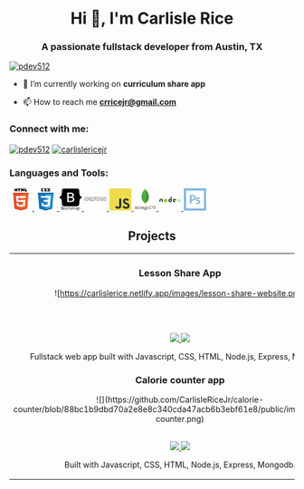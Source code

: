 <h1 align="center">Hi 👋, I'm Carlisle Rice</h1>
<h3 align="center">A passionate fullstack developer from Austin, TX</h3>

<p align="left"> <a href="https://twitter.com/pdev512" target="blank"><img src="https://img.shields.io/twitter/follow/pdev512?logo=twitter&style=for-the-badge" alt="pdev512" /></a> </p>

- 🔭 I’m currently working on **curriculum share app**

- 📫 How to reach me **crricejr@gmail.com**

<h3 align="left">Connect with me:</h3>
<p align="left">
<a href="https://twitter.com/pdev512" target="blank"><img align="center" src="https://raw.githubusercontent.com/rahuldkjain/github-profile-readme-generator/master/src/images/icons/Social/twitter.svg" alt="pdev512" height="30" width="40" /></a>
<a href="https://linkedin.com/in/carlislericejr" target="blank"><img align="center" src="https://raw.githubusercontent.com/rahuldkjain/github-profile-readme-generator/master/src/images/icons/Social/linked-in-alt.svg" alt="carlislericejr" height="30" width="40" /></a>
</p>

<h3 align="left">Languages and Tools:</h3>
<p align="left"> <a href="https://www.w3schools.com/css/" target="_blank" rel="noreferrer"> 
  <a href="https://www.w3.org/html/" target="_blank" rel="noreferrer"> 
    <img src="https://raw.githubusercontent.com/devicons/devicon/master/icons/html5/html5-original-wordmark.svg" alt="html5" width="40" height="40"/> 
  <img src="https://raw.githubusercontent.com/devicons/devicon/master/icons/css3/css3-original-wordmark.svg" alt="css3" width="40" height="40"/> 
  <a href="https://getbootstrap.com" target="_blank" rel="noreferrer"> <img src="https://raw.githubusercontent.com/devicons/devicon/master/icons/bootstrap/bootstrap-plain-wordmark.svg" alt="bootstrap" width="40" height="40"/> </a> <a href="https://expressjs.com" target="_blank" rel="noreferrer"> <img src="https://raw.githubusercontent.com/devicons/devicon/master/icons/express/express-original-wordmark.svg" alt="express" width="40" height="40"/> </a> <a href="https://developer.mozilla.org/en-US/docs/Web/JavaScript" target="_blank" rel="noreferrer"> <img src="https://raw.githubusercontent.com/devicons/devicon/master/icons/javascript/javascript-original.svg" alt="javascript" width="40" height="40"/> </a> <a href="https://www.mongodb.com/" target="_blank" rel="noreferrer"> <img src="https://raw.githubusercontent.com/devicons/devicon/master/icons/mongodb/mongodb-original-wordmark.svg" alt="mongodb" width="40" height="40"/> </a> <a href="https://nodejs.org" target="_blank" rel="noreferrer"> <img src="https://raw.githubusercontent.com/devicons/devicon/master/icons/nodejs/nodejs-original-wordmark.svg" alt="nodejs" width="40" height="40"/> </a> <a href="https://www.photoshop.com/en" target="_blank" rel="noreferrer"> <img src="https://raw.githubusercontent.com/devicons/devicon/master/icons/photoshop/photoshop-line.svg" alt="photoshop" width="40" height="40"/> </a> </p>
  
  <h2 align="center">Projects </h2>
<div align="center">
<table>
<tr>
<td width="50%">
<h3 align="center" color="white">Lesson Share App</h3>
<div align="center" >  
<a href='https://lesson-share.cyclic.app/'> 
</a>
  
![https://carlislerice.netlify.app/images/lesson-share-website.png]
  
<br>
<br>
<p>
  <a href="https://github.com/CarlisleRiceJr/lesson-share-mvp" target="_blank">
  
<img src="https://img.shields.io/badge/Code-black?style=for-the-badge&logo=github"/>
    
<a href="https://lesson-share.cyclic.app/" target="_blank">
<img src="https://img.shields.io/badge/-website-green?style=for-the-badge&color=cb7e67"/>
</a>
</p>
  
  
<p>Fullstack web app built with Javascript, CSS, HTML, Node.js, Express, Mongodb.</p>
</div>
  
  <h3 align="center" color="white">Calorie counter app</h3>
<div align="center" >  
<a href='https://github.com/CarlisleRiceJr/calorie-counter'> 
</a>
 ![](https://github.com/CarlisleRiceJr/calorie-counter/blob/88bc1b9dbd70a2e8e8c340cda47acb6b3ebf61e8/public/images/calorie-counter.png)
  
<br>
<br>
<p>
  <a href="https://github.com/CarlisleRiceJr/calorie-counter" target="_blank">
  
<img src="https://img.shields.io/badge/Code-black?style=for-the-badge&logo=github"/>
    
<a href="https://github.com/CarlisleRiceJr/calorie-counter" target="_blank">
<img src="https://img.shields.io/badge/-website-green?style=for-the-badge&color=cb7e67"/>
</a>
</p>
<p>Built with Javascript, CSS, HTML, Node.js, Express, Mongodb.</p>
</div>
    </td>
  <td width="50%">
<h3 align="center" color="white">Still Second of the Cosmos</h2>
<div align="center" >  
<a href='https://astillsecondofthecosmos.netlify.app/'>
</a>
   
<br>
<br>
<p>
<a href="https://astillsecondofthecosmos.netlify.app/" target="_blank">
<img src="https://img.shields.io/badge/Code-black?style=for-the-badge&logo=github"/>
</a>  
<a href="https://astillsecondofthecosmos.netlify.app/" target="_blank">
<img src="https://img.shields.io/badge/-website-green?style=for-the-badge&color=cb7e67"/>
</a>
</p>
<p>Photo and summary of the day from NASA API</p>
</div>
     <h3 align="center" color="white"></h2>
<div align="center" >  
</a>
 
  
<br>
<br>
<p>


</p>
    <p></p>
</div>
  </table>

